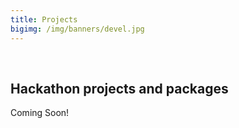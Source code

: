 ```yaml
---
title: Projects
bigimg: /img/banners/devel.jpg
---
```


<br>

## Hackathon projects and packages

Coming Soon!
<br>
